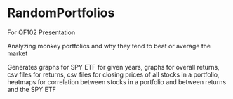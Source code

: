 # RandomPortfolios
For QF102 Presentation


Analyzing monkey portfolios and why they tend to beat or average the market

Generates graphs for SPY ETF for given years, graphs for overall returns, csv files for returns, csv files for closing prices of all stocks in a portfolio, heatmaps for correlation between stocks in a portfolio and between returns and the SPY ETF
